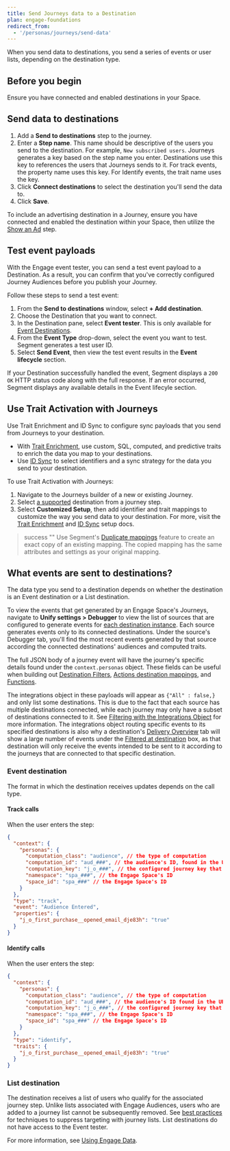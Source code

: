 ```yaml
---
title: Send Journeys data to a Destination
plan: engage-foundations
redirect_from:
  - '/personas/journeys/send-data'
---
```


When you send data to destinations, you send a series of events or user lists, depending on the destination type.

## Before you begin

Ensure you have connected and enabled destinations in your Space.

## Send data to destinations

1. Add a **Send to destinations** step to the journey.
2. Enter a **Step name**. This name should be descriptive of the users you send to the destination. For example, `New subscribed users`. Journeys generates a key based on the step name you enter. Destinations use this key to references the users that Journeys sends to it. For track events, the property name uses this key. For Identify events, the trait name uses the key.
3. Click **Connect destinations** to select the destination you'll send the data to.
4. Click **Save**.

To include an advertising destination in a Journey, ensure you have connected and enabled the destination within your Space, then utilize the [Show an Ad](docs/engage/journeys/step-types/#show-an-ad) step.

## Test event payloads

With the Engage event tester, you can send a test event payload to a Destination. As a result, you can confirm that you've correctly configured Journey Audiences before you publish your Journey.

Follow these steps to send a test event:

1. From the **Send to destinations** window, select **+ Add destination**.
2. Choose the Destination that you want to connect.
3. In the Destination pane, select **Event tester**. This is only available for [Event Destinations](/docs/engage/using-engage-data/#engage-destination-types-event-vs-list).
4. From the **Event Type** drop-down, select the event you want to test. Segment generates a test user ID.
5. Select **Send Event**, then view the test event results in the **Event lifecycle** section.

If your Destination successfully handled the event, Segment displays a `200 OK` HTTP status code along with the full response. If an error occurred, Segment displays any available details in the Event lifecyle section.

## Use Trait Activation with Journeys

Use Trait Enrichment and ID Sync to configure sync payloads that you send from Journeys to your destination.
-  With [Trait Enrichment](/docs/engage/trait-activation/trait-enrichment/), use custom, SQL, computed, and predictive traits to enrich the data you map to your destinations. 
- Use [ID Sync](/docs/engage/trait-activation/id-sync/) to select identifiers and a sync strategy for the data you send to your destination.

To use Trait Activation with Journeys:
1. Navigate to the Journeys builder of a new or existing Journey. 
2. Select [a supported](/docs/engage/trait-activation/trait-activation-setup/#set-up-a-destination) destination from a journey step.
3. Select **Customized Setup**, then add identifier and trait mappings to customize the way you send data to your destination. For more, visit the [Trait Enrichment](/docs/engage/trait-activation/trait-enrichment/#customized-setup/) and [ID Sync](/docs/engage/trait-activation/id-sync/#customized-setup/) setup docs.

> success ""
> Use Segment's [Duplicate mappings](/docs/connections/destinations/actions/#duplicate-mappings) feature to create an exact copy of an existing mapping. The copied mapping has the same attributes and settings as your original mapping.

## What events are sent to destinations?

The data type you send to a destination depends on whether the destination is an Event destination or a List destination.

To view the events that get generated by an Engage Space's Journeys, navigate to **Unify settings > Debugger** to view the list of sources that are configured to generate events for [each destination instance](/docs/engage/warehouses/#why-are-there-multiple-schemas-prefixed-with-engage_-in-my-warehouse-when-i-only-have-one-space:~:text=Segment%20currently%20can,schemas%20than%20spaces.). Each source generates events only to its connected destinations. Under the source's Debugger tab, you'll find the most recent events generated by that source according the connected destinations' audiences and computed traits. 

The full JSON body of a journey event will have the journey's specific details found under the `context.personas` object. These fields can be useful when building out [Destination Filters](/docs/connections/destinations/destination-filters/), [Actions destination mappings](/docs/connections/destinations/actions/#set-up-a-destination-action), and [Functions](/docs/connections/functions/).

The integrations object in these payloads will appear as `{"All" : false,}` and only list some destinations. This is due to the fact that each source has multiple destinations connected, while each journey may only have a subset of destinations connected to it. See [Filtering with the Integrations Object](docs/guides/filtering-data/#filtering-with-the-integrations-object) for more information. The integrations object routing specific events to its specified destinations is also why a destination's [Delivery Overview](/docs/connections/delivery-overview/) tab will show a large number of events under the [Filtered at destination](/docs/connections/delivery-overview/#:~:text=Filtered%20at%20destination%3A%20Events,will%20be%20filtered%20out) box, as that destination will only receive the events intended to be sent to it according to the journeys that are connected to that specific destination.

### Event destination

The format in which the destination receives updates depends on the call type.
 
#### Track calls

When the user enters the step:

```json
{
  "context": {
    "personas": {
      "computation_class": "audience", // the type of computation
      "computation_id": "aud_###", // the audience's ID, found in the URL
      "computation_key": "j_o_###", // the configured journey key that appears on user profile
      "namespace": "spa_###", // the Engage Space's ID
      "space_id": "spa_###" // the Engage Space's ID
    }
  },
  "type": "track",
  "event": "Audience Entered",
  "properties": {
    "j_o_first_purchase__opened_email_dje83h": "true"
  }
}
```

#### Identify calls

When the user enters the step:

```json
{
  "context": {
    "personas": {
      "computation_class": "audience", // the type of computation
      "computation_id": "aud_###", // the audience's ID found in the URL
      "computation_key": "j_o_###", // the configured journey key that appears on user profile
      "namespace": "spa_###", // the Engage Space's ID
      "space_id": "spa_###" // the Engage Space's ID
    }
  },
  "type": "identify",
  "traits": {
    "j_o_first_purchase__opened_email_dje83h": "true"
  }
}
```

### List destination

The destination receives a list of users who qualify for the associated journey step. Unlike lists associated with Engage Audiences, users who are added to a journey list cannot be subsequently removed. See [best practices](/docs/engage/journeys/faq-best-practices#suppress-targeting-with-journey-lists) for techniques to suppress targeting with journey lists. List destinations do not have access to the Event tester.

For more information, see [Using Engage Data](/docs/engage/using-engage-data/).
